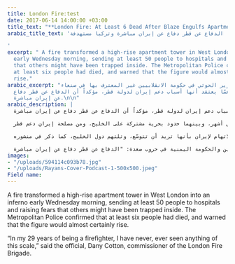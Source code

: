 ```yaml
---
title: London Fire:test
date: 2017-06-14 14:00:00 +03:00
title_text: "**London Fire: At Least 6 Dead After Blaze Engulfs Apartment Tower**"
arabic_title_text: 'وزير حوثي: الدفاع عن قطر دفاع عن إيران مباشرة وتركيا مستهدفة

'
excerpt: " A fire transformed a high-rise apartment tower in West London into an inferno
  early Wednesday morning, sending at least 50 people to hospitals and raising fears
  that others might have been trapped inside. The Metropolitan Police confirmed that
  at least six people had died, and warned that the figure would almost certainly
  rise."
arabic_excerpt: "كشف الوزير الحوثي في حكومة الانقلابيين غير المعترف بها في صنعاء،
  حسن زيد؛ عمّا يعتقد أنها أسباب دعم إيران لدولة قطر، مؤكداً أن الدفاع عن قطر دفاع
  عن إيران مباشرة.\n\n"
arabic_description: |
  كشف الوزير الحوثي في حكومة الانقلابيين غير المعترف بها في صنعاء، حسن زيد؛ عمّا يعتقد أنها أسباب دعم إيران لدولة قطر، مؤكداً أن الدفاع عن قطر دفاع عن إيران مباشرة.

  ونقلت "العربية" عن زيد؛ وهو من كِبار السياسيين اليمنيين، قوله: الذين استماتوا على مدى سنوات طويلة في الدفاع عن الحوثيين، ويرتبطون معهم عقائدياً وطائفياً، "قطر وقّعت اتفاقية دفاع مشترك مع إيران قبل أشهر، وبينهما حدود بحرية مشتركة على الخليج، ومن مصلحة إيران دعم قطر".

  وامتدح زيد؛ وهو وزير الشباب والرياضة في حكومة الانقلاب، ذكاء إيران في تشجيع تركيا على أن تكون في الواجهة عسكرياً، بهدف توسيع الشقة والخلاف بين المعسكر المراد توحيده ضدّ إيران، وأيضاً كي لا تعزز الاتهام لإيران بأنها تريد أن تتوسّع، وتلتهم دول الخليج، كما ذكر في منشوره.

  وقال زيد؛، الذي كان أحد اللاعبين البارزين في الوساطة القطرية بين المتمردين الحوثيين والحكومة اليمنية في حروب صعدة: "الدفاع عن قطر دفاع عن إيران مباشرة".
images:
- "/uploads/594114c093b78.jpg"
- "/uploads/Rayans-Cover-Podcast-1-500x500.jpeg"
Field name: 
---
```


 A fire transformed a high-rise apartment tower in West London into an inferno early Wednesday morning, sending at least 50 people to hospitals and raising fears that others might have been trapped inside. The Metropolitan Police confirmed that at least six people had died, and warned that the figure would almost certainly rise.

“In my 29 years of being a firefighter, I have never, ever seen anything of this scale,” said the official, Dany Cotton, commissioner of the London Fire Brigade.
